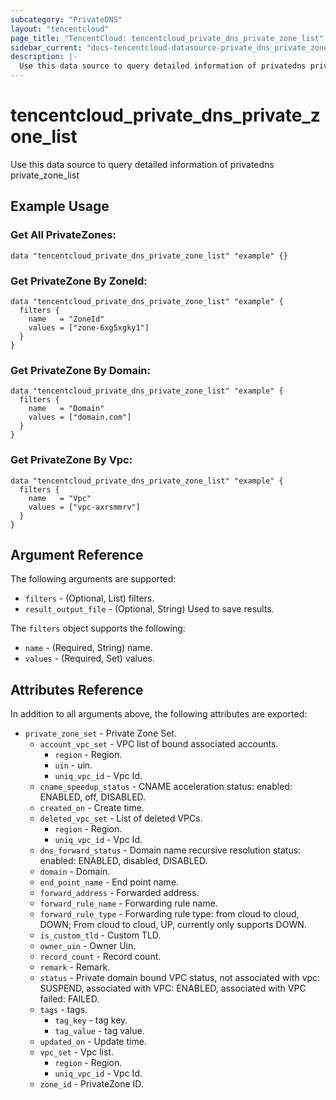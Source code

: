 ```yaml
---
subcategory: "PrivateDNS"
layout: "tencentcloud"
page_title: "TencentCloud: tencentcloud_private_dns_private_zone_list"
sidebar_current: "docs-tencentcloud-datasource-private_dns_private_zone_list"
description: |-
  Use this data source to query detailed information of privatedns private_zone_list
---
```


# tencentcloud_private_dns_private_zone_list

Use this data source to query detailed information of privatedns private_zone_list

## Example Usage

### Get All PrivateZones:

```hcl
data "tencentcloud_private_dns_private_zone_list" "example" {}
```

### Get PrivateZone By ZoneId:

```hcl
data "tencentcloud_private_dns_private_zone_list" "example" {
  filters {
    name   = "ZoneId"
    values = ["zone-6xg5xgky1"]
  }
}
```

### Get PrivateZone By Domain:

```hcl
data "tencentcloud_private_dns_private_zone_list" "example" {
  filters {
    name   = "Domain"
    values = ["domain.com"]
  }
}
```

### Get PrivateZone By Vpc:

```hcl
data "tencentcloud_private_dns_private_zone_list" "example" {
  filters {
    name   = "Vpc"
    values = ["vpc-axrsmmrv"]
  }
}
```

## Argument Reference

The following arguments are supported:

* `filters` - (Optional, List) filters.
* `result_output_file` - (Optional, String) Used to save results.

The `filters` object supports the following:

* `name` - (Required, String) name.
* `values` - (Required, Set) values.

## Attributes Reference

In addition to all arguments above, the following attributes are exported:

* `private_zone_set` - Private Zone Set.
  * `account_vpc_set` - VPC list of bound associated accounts.
    * `region` - Region.
    * `uin` - uin.
    * `uniq_vpc_id` - Vpc Id.
  * `cname_speedup_status` - CNAME acceleration status: enabled: ENABLED, off, DISABLED.
  * `created_on` - Create time.
  * `deleted_vpc_set` - List of deleted VPCs.
    * `region` - Region.
    * `uniq_vpc_id` - Vpc Id.
  * `dns_forward_status` - Domain name recursive resolution status: enabled: ENABLED, disabled, DISABLED.
  * `domain` - Domain.
  * `end_point_name` - End point name.
  * `forward_address` - Forwarded address.
  * `forward_rule_name` - Forwarding rule name.
  * `forward_rule_type` - Forwarding rule type: from cloud to cloud, DOWN; From cloud to cloud, UP, currently only supports DOWN.
  * `is_custom_tld` - Custom TLD.
  * `owner_uin` - Owner Uin.
  * `record_count` - Record count.
  * `remark` - Remark.
  * `status` - Private domain bound VPC status, not associated with vpc: SUSPEND, associated with VPC: ENABLED, associated with VPC failed: FAILED.
  * `tags` - tags.
    * `tag_key` - tag key.
    * `tag_value` - tag value.
  * `updated_on` - Update time.
  * `vpc_set` - Vpc list.
    * `region` - Region.
    * `uniq_vpc_id` - Vpc Id.
  * `zone_id` - PrivateZone ID.


